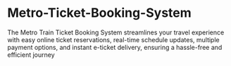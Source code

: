 # Metro-Ticket-Booking-System
The Metro Train Ticket Booking System streamlines your travel experience with easy online ticket reservations, real-time schedule updates, multiple payment options, and instant e-ticket delivery, ensuring a hassle-free and efficient journey
